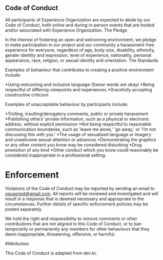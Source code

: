 ## Code of Conduct

All participants of Experience Organization are expected to abide by our Code of Conduct, both online and during in-person events that are hosted and/or associated with Experience Organization.
The Pledge

In the interest of fostering an open and welcoming environment, we pledge to make participation in our project and our community a harassment-free experience for everyone, regardless of age, body size, disability, ethnicity, gender identity and expression, level of experience, nationality, personal appearance, race, religion, or sexual identity and orientation.
The Standards

Examples of behaviour that contributes to creating a positive environment include:

*Using welcoming and inclusive language (Swear words are okay)
*Being respectful of differing viewpoints and experiences
*Gracefully accepting constructive criticism

Examples of unacceptable behaviour by participants include:

*Trolling, insulting/derogatory comments, public or private harassment
*Publishing others' private information, such as a physical or electronic address, without explicit permission
*Not being respectful to reasonable communication boundaries, such as 'leave me alone,' 'go away,' or 'I’m not discussing this with you.'
*The usage of sexualised language or imagery and unwelcome sexual attention or advances
*Demonstrating the graphics or any other content you know may be considered disturbing
*Drug promotion of any kind
*Other conduct which you know could reasonably be considered inappropriate in a professional setting.

# Enforcement

Violations of the Code of Conduct may be reported by sending an email to xpusergot@gmail.com. All reports will be reviewed and investigated and will result in a response that is deemed necessary and appropriate to the circumstances. Further details of specific enforcement policies may be posted separately.

We hold the right and responsibility to remove comments or other contributions that are not aligned to this Code of Conduct, or to ban temporarily or permanently any members for other behaviours that they deem inappropriate, threatening, offensive, or harmful.

#Attribution

This Code of Conduct is adapted from dev.to.
